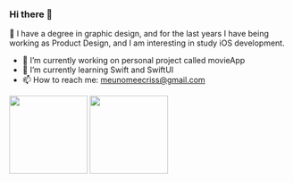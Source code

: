 ### Hi there 👋

🤠 I have a degree in graphic design, and for the last years I have being working as Product Design, and I am interesting in study iOS development.

- 🔭 I’m currently working on personal project called movieApp
- 🌱 I’m currently learning Swift and SwiftUI
- 📫 How to reach me: meunomeecriss@gmail.com
<!--- 👯 I’m looking to collaborate on ...
- 🤔 I’m looking for help with ...
- 💬 Ask me about ... 
- 😄 Pronouns: ... -->




<div>
  <img height="140px" src="https://github-readme-stats.vercel.app/api?username=meunomeecris"/>
  <img height="140px" src="https://github-readme-stats.vercel.app/api/top-langs/?username=meunomeecris"/>
</div> 
